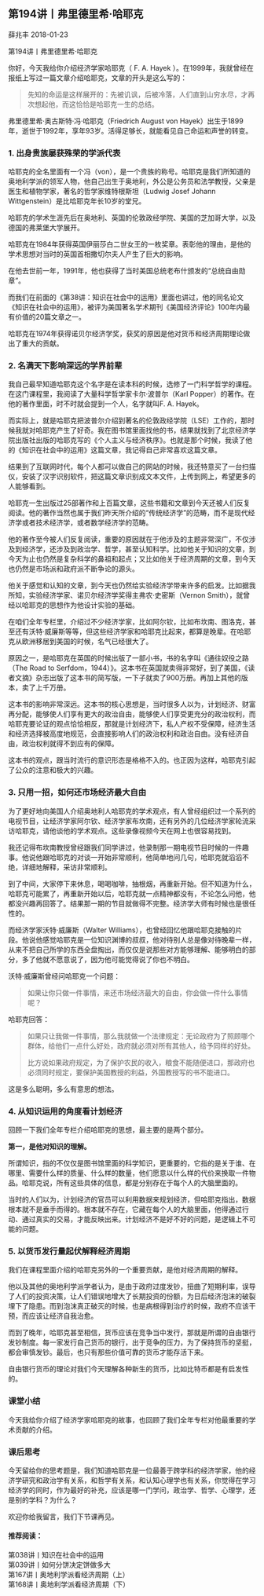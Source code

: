 
## 第194讲丨弗里德里希·哈耶克


薛兆丰
2018-01-23

第194讲丨弗里德里希·哈耶克

你好，今天我给你介绍经济学家哈耶克（ F. A. Hayek ）。在1999年，我就曾经在报纸上写过一篇文章介绍哈耶克，文章的开头是这么写的：

> 先知的命运是这样展开的：先被讥讽，后被冷落，人们直到山穷水尽，才再次想起他，而这恰恰是哈耶克一生的总结。

弗里德里希·奥古斯特·冯·哈耶克（Friedrich August von Hayek）出生于1899年，逝世于1992年，享年93岁。活得足够长，就能看见自己命运和声誉的转变。

### 1. 出身贵族屡获殊荣的学派代表

哈耶克的全名里面有一个冯（von），是一个贵族的称号。哈耶克是我们所知道的奥地利学派的领军人物，他自己出生于奥地利，外公是公务员和法学教授，父亲是医生和植物学家，著名的哲学家维特根斯坦（Ludwig Josef Johann Wittgenstein）是比哈耶克年长10岁的堂兄。

哈耶克的学术生涯先后在奥地利、英国的伦敦政经学院、美国的芝加哥大学，以及德国的弗莱堡大学展开。

哈耶克在1984年获得英国伊丽莎白二世女王的一枚奖章。表彰他的理由，是他的学术思想对当时的英国首相撒切尔夫人产生了巨大的影响。

在他去世前一年，1991年，他也获得了当时美国总统老布什颁发的“总统自由勋章”。

而我们在前面的《第38讲：知识在社会中的运用》里面也讲过，他的同名论文《知识在社会中的运用》，被评为美国著名学术期刊《美国经济评论》100年内最有价值的20篇文章之一。

哈耶克在1974年获得诺贝尔经济学奖，获奖的原因是他对货币和经济周期理论做出了重大的贡献。

### 2. 名满天下影响深远的学界前辈

我自己最早知道哈耶克这个名字是在读本科的时候，选修了一门科学哲学的课程。在这门课程里，我阅读了大量科学哲学家卡尔·波普尔（Karl Popper）的著作。在他的著作里面，时不时就会提到一个人，名字就叫F. A. Hayek。

而实际上，就是哈耶克把波普尔介绍到著名的伦敦政经学院（LSE）工作的，那时候我就对哈耶克产生了好奇。我在图书馆里面找他的书，结果就找到了北京经济学院出版社出版的哈耶克写的《个人主义与经济秩序》。也就是那个时候，我读了他的《知识在社会中的运用》这篇文章，我记得自己非常喜欢这篇文章。

结果到了互联网时代，每个人都可以做自己的网站的时候，我还特意买了一台扫描仪，安装了汉字识别软件，把这篇文章识别成文本文件，上传到网上，希望更多的人能够看到。

哈耶克一生出版过25部著作和上百篇文章，这些书籍和文章到今天还被人们反复阅读。他的著作当然也属于我们昨天所介绍的“传统经济学”的范畴，而不是现代经济学或者技术经济学，或者数学经济学的范畴。

他的著作至今被人们反复阅读，重要的原因就在于他涉及的主题非常深广，不仅涉及到经济学，还涉及到政治学、哲学，甚至认知科学。比如他关于知识的文章，到今天为止也仍然是复杂科学的鼻祖和起点；又比如他关于经济周期的文章，到今天也仍然是市场派和政府派不断争论的源头。

他关于感觉和认知的文章，到今天也仍然给实验经济学带来许多的启发。比如据我所知，实验经济学家、诺贝尔经济学奖得主弗农·史密斯（Vernon Smith），就曾经以哈耶克的思想作为他设计实验的基础。

在咱们全年专栏里，介绍过不少经济学家，比如阿尔钦，比如布坎南、图洛克，甚至还有沃特·威廉斯等等，但这些经济学家和哈耶克比起来，都算是晚辈。在哈耶克从欧洲移居到美国的时候，名气已经很大了。

原因之一，是哈耶克在英国的时候出版了一部小书，书的名字叫《通往奴役之路（The Road to Serfdom，1944）》。这本书在英国就卖得非常好，到了美国，《读者文摘》杂志出版了这本书的简写版，一下子就卖了900万册。再加上其他的版本，卖了上千万册。

这本书的影响非常深远。这本书的核心思想是，当时很多人以为，计划经济、财富再分配，能够使人们享有更大的政治自由，能够使人们享受更充分的政治权利，而哈耶克要论证的观点恰恰相反，那就是计划经济下，私人产权不受保障，经济生活和经济选择被高度地规范，会直接影响人们的政治权利和政治自由。没有经济自由，政治权利就得不到应有的保障。

这本书的观点，跟当时流行的意识形态是格格不入的。也正因为这样，哈耶克引起了公众的注意和极大的兴趣。

### 3. 只用一招，如何还市场经济最大自由

为了更好地向美国人介绍奥地利人哈耶克的学术观点，有人曾经组织过一个系列的电视节目，让经济学家阿尔钦、经济学家布坎南，还有另外的几位经济学家轮流采访哈耶克，请他谈他的学术观点。这些录像视频今天在网上也很容易找到。

我还记得布坎南教授曾经跟我们同学讲过，他录制那一期电视节目时候的一件趣事。他说他跟哈耶克的对谈一开始非常顺利，他简单地问几句，哈耶克就滔滔不绝，详细地解释，采访非常顺利。

到了中间，大家停下来休息，喝喝咖啡，抽根烟，再重新开始。但不知道为什么，哈耶克可能累了，再重新开始以后，哈耶克就一点精神都没有，不论怎么问他，他都没兴趣再回答了。结果那一期的节目就做得不完整。经济学大师有时候也是很任性的。

而经济学家沃特·威廉斯（Walter Williams），也曾经回忆他跟哈耶克接触的片段。他说他感觉哈耶克是一位知识渊博的叔叔，他对待别人总是像对待晚辈一样，从来不把自己所学的东西全盘掏出，而仅仅是说那些对方能够理解、能够明白的部分，多了他就不愿意说了，因为他可能觉得说了你也不明白。

沃特·威廉斯曾经问哈耶克一个问题：

> 如果让你只做一件事情，来还市场经济最大的自由，你会做一件什么事情呢？

哈耶克回答：

> 如果只让我做一件事情，那么我就做一个法律规定：无论政府为了照顾哪个群体，给他们一点什么好处，政府就必须对所有其他人，给予同样的好处。
>
> 比方说如果政府规定，为了保护农民的收入，粮食不能随便进口，那政府也必须同时规定，要保护美国教授的利益，外国教授写的书不能进口。

这是多么聪明，多么有意思的想法。

### 4. 从知识运用的角度看计划经济

回顾一下我们全年专栏介绍哈耶克的思想，最主要的是两个部分。

**第一，是他对知识的理解。**

所谓知识，指的不仅仅是图书馆里面的科学知识，更重要的，它指的是关于谁、在哪里、需要什么样的质量、什么样的数量，他们愿意以什么样的代价来换取一件物品。哈耶克说，所有这些具体的信息，都是分别存在于每个人的大脑里面的。

当时的人们以为，计划经济的官员可以利用数据来规划经济，但哈耶克指出，数据根本就不是垂手而得的。根本就不存在，它藏在每个人的大脑里面，他得通过行动、通过真实的交易，才能反映出来。计划经济不是好不好的问题，是逻辑上不可能的问题。

### 5. 以货币发行量起伏解释经济周期

我们在课程里面介绍的哈耶克另外的一个重要贡献，是他对经济周期的解释。

他以及其他的奥地利学派学者认为，是由于政府过度发钞，扭曲了短期利率，误导了人们的投资决策，让人们错误地增大了长期投资的份额，为日后经济泡沫的破裂埋下了隐患。而到泡沫真正破灭的时候，也是病根得到治疗的时候，政府不应该干预，而应该让经济自我治愈。

而到了晚年，哈耶克甚至相信，货币应该在竞争当中发行，那就是所谓的自由银行发钞制度。每一家发行自己货币的银行，出于竞争的压力，为了保持货币的坚挺，都会审慎发钞。最后，也只有那些价值可靠的货币才能存活下来。

自由银行货币的理论对我们今天理解各种新生的货币，比如比特币都是有启发性的。

### 课堂小结

今天我给你介绍了经济学家哈耶克的故事，也回顾了我们全年专栏对他最重要的学术贡献的介绍。

### 课后思考

今天留给你的思考题是，我们知道哈耶克是一位最善于跨学科的经济学家，他的经济学研究和政治学有关系，和哲学有关系，和认知心理学也有关系，你觉得在学习经济学的同时，作为最好的补充，应该是哪一门学问，政治学、哲学、心理学，还是别的学科？为什么？

欢迎你给我留言，我们下节课再见。

#### 推荐阅读：

第038讲丨知识在社会中的运用  
第039讲丨如何分饼决定饼做多大  
第167讲丨奥地利学派看经济周期（上）  
第168讲丨奥地利学派看经济周期（下）

